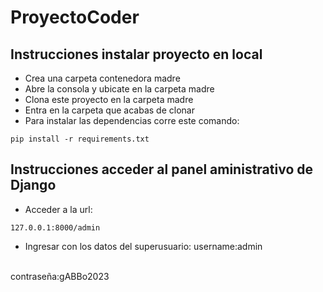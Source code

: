 # ProyectoCoder

## Instrucciones instalar proyecto en local
+ Crea una carpeta contenedora madre
+ Abre la consola y ubicate en la carpeta madre
+ Clona este proyecto en la carpeta madre
+ Entra en la carpeta que acabas de clonar
+ Para instalar las dependencias corre este comando:

```
pip install -r requirements.txt
```

## Instrucciones acceder al panel aministrativo de Django

+ Acceder a la url:
```
127.0.0.1:8000/admin
```

+ Ingresar con los datos del superusuario:
username:admin
<br>
contraseña:gABBo2023
